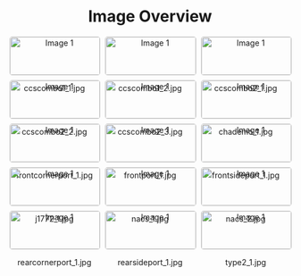 <h1 style ="text-align: center;"> Image Overview </h1>
<div style="display: flex; flex-wrap: wrap; gap: 10px; justify-content: center;">
<div style="flex: 1 1 calc(33.333% - 20px); max-width: 300px; text-align: center;">
<img src="https://media.evkx.net/multimedia/technology/charging/connectors/ccscombo1_1_xst.jpg" alt="Image 1" style="width: 100%; border: 1px solid #ddd; border-radius: 5px;">
<p>ccscombo1_1.jpg</p>
</div>
<div style="flex: 1 1 calc(33.333% - 20px); max-width: 300px; text-align: center;">
<img src="https://media.evkx.net/multimedia/technology/charging/connectors/ccscombo1_2_xst.jpg" alt="Image 1" style="width: 100%; border: 1px solid #ddd; border-radius: 5px;">
<p>ccscombo1_2.jpg</p>
</div>
<div style="flex: 1 1 calc(33.333% - 20px); max-width: 300px; text-align: center;">
<img src="https://media.evkx.net/multimedia/technology/charging/connectors/ccscombo2_1_xst.jpg" alt="Image 1" style="width: 100%; border: 1px solid #ddd; border-radius: 5px;">
<p>ccscombo2_1.jpg</p>
</div>
<div style="flex: 1 1 calc(33.333% - 20px); max-width: 300px; text-align: center;">
<img src="https://media.evkx.net/multimedia/technology/charging/connectors/ccscombo2_2_xst.jpg" alt="Image 1" style="width: 100%; border: 1px solid #ddd; border-radius: 5px;">
<p>ccscombo2_2.jpg</p>
</div>
<div style="flex: 1 1 calc(33.333% - 20px); max-width: 300px; text-align: center;">
<img src="https://media.evkx.net/multimedia/technology/charging/connectors/ccscombo2_3_xst.jpg" alt="Image 1" style="width: 100%; border: 1px solid #ddd; border-radius: 5px;">
<p>ccscombo2_3.jpg</p>
</div>
<div style="flex: 1 1 calc(33.333% - 20px); max-width: 300px; text-align: center;">
<img src="https://media.evkx.net/multimedia/technology/charging/connectors/chademo_1_xst.jpg" alt="Image 1" style="width: 100%; border: 1px solid #ddd; border-radius: 5px;">
<p>chademo_1.jpg</p>
</div>
<div style="flex: 1 1 calc(33.333% - 20px); max-width: 300px; text-align: center;">
<img src="https://media.evkx.net/multimedia/technology/charging/connectors/frontcornerport_1_xst.jpg" alt="Image 1" style="width: 100%; border: 1px solid #ddd; border-radius: 5px;">
<p>frontcornerport_1.jpg</p>
</div>
<div style="flex: 1 1 calc(33.333% - 20px); max-width: 300px; text-align: center;">
<img src="https://media.evkx.net/multimedia/technology/charging/connectors/frontport_1_xst.jpg" alt="Image 1" style="width: 100%; border: 1px solid #ddd; border-radius: 5px;">
<p>frontport_1.jpg</p>
</div>
<div style="flex: 1 1 calc(33.333% - 20px); max-width: 300px; text-align: center;">
<img src="https://media.evkx.net/multimedia/technology/charging/connectors/frontsideport_1_xst.jpg" alt="Image 1" style="width: 100%; border: 1px solid #ddd; border-radius: 5px;">
<p>frontsideport_1.jpg</p>
</div>
<div style="flex: 1 1 calc(33.333% - 20px); max-width: 300px; text-align: center;">
<img src="https://media.evkx.net/multimedia/technology/charging/connectors/j1772_1_xst.jpg" alt="Image 1" style="width: 100%; border: 1px solid #ddd; border-radius: 5px;">
<p>j1772_1.jpg</p>
</div>
<div style="flex: 1 1 calc(33.333% - 20px); max-width: 300px; text-align: center;">
<img src="https://media.evkx.net/multimedia/technology/charging/connectors/nacs_1_xst.jpg" alt="Image 1" style="width: 100%; border: 1px solid #ddd; border-radius: 5px;">
<p>nacs_1.jpg</p>
</div>
<div style="flex: 1 1 calc(33.333% - 20px); max-width: 300px; text-align: center;">
<img src="https://media.evkx.net/multimedia/technology/charging/connectors/nacs_2_xst.jpg" alt="Image 1" style="width: 100%; border: 1px solid #ddd; border-radius: 5px;">
<p>nacs_2.jpg</p>
</div>
<div style="flex: 1 1 calc(33.333% - 20px); max-width: 300px; text-align: center;">
<img src="https://media.evkx.net/multimedia/technology/charging/connectors/rearcornerport_1_xst.jpg" alt="Image 1" style="width: 100%; border: 1px solid #ddd; border-radius: 5px;">
<p>rearcornerport_1.jpg</p>
</div>
<div style="flex: 1 1 calc(33.333% - 20px); max-width: 300px; text-align: center;">
<img src="https://media.evkx.net/multimedia/technology/charging/connectors/rearsideport_1_xst.jpg" alt="Image 1" style="width: 100%; border: 1px solid #ddd; border-radius: 5px;">
<p>rearsideport_1.jpg</p>
</div>
<div style="flex: 1 1 calc(33.333% - 20px); max-width: 300px; text-align: center;">
<img src="https://media.evkx.net/multimedia/technology/charging/connectors/type2_1_xst.jpg" alt="Image 1" style="width: 100%; border: 1px solid #ddd; border-radius: 5px;">
<p>type2_1.jpg</p>
</div>
</div>
